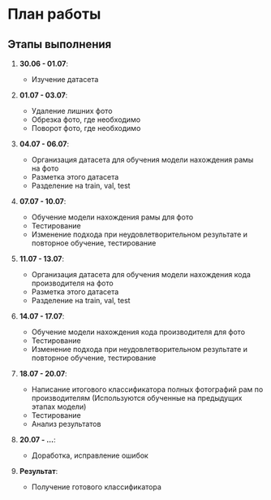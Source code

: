 # План работы

## Этапы выполнения

1. **30.06 - 01.07**:
   - Изучение датасета
   
2. **01.07 - 03.07**:
   - Удаление лишних фото
   - Обрезка фото, где необходимо
   - Поворот фото, где необходимо
   
3. **04.07 - 06.07**:
   - Организация датасета для обучения модели нахождения рамы на фото
   - Разметка этого датасета
   - Разделение на train, val, test
   
4. **07.07 - 10.07**:
   - Обучение модели нахождения рамы для фото
   - Тестирование
   - Изменение подхода при неудовлетворительном результате и повторное обучение, тестирование
   
5. **11.07 - 13.07**:
   - Организация датасета для обучения модели нахождения кода производителя на фото
   - Разметка этого датасета
   - Разделение на train, val, test
   
6. **14.07 - 17.07**:
   - Обучение модели нахождения кода производителя для фото
   - Тестирование
   - Изменение подхода при неудовлетворительном результате и повторное обучение, тестирование
   
7. **18.07 - 20.07**:
   - Написание итогового классификатора полных фотографий рам по производителям
   (Используются обученные на предыдущих этапах модели)
   - Тестирование
   - Анализ результатов
   
8. **20.07 - ...**:
   - Доработка, исправление ошибок

9. **Результат**:
   - Получение готового классификатора
   